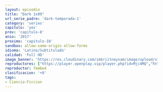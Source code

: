 ```yaml
---
layout: episodio
title: "Dark 1x09"
url_serie_padre: 'dark-temporada-1'
category: 'series'
capitulo: 'yes'
prev: 'capitulo-8'
anio: '2017'
proximo: 'capitulo-10'
sandbox: allow-same-origin allow-forms
idioma: 'Latino/Subtitulado'
calidad: 'Full HD'
image_banner: 'https://res.cloudinary.com/imbriitneysam/image/upload/v1547164649/dark-banner-min.jpg'
reproductores: ["https://player.openplay.vip/player.php?id=Mjc4MQ","https://api.cuevana3.io/rr/gd.php?h=ek5lbm9xYWNrS0xJMVp5b21KREk0dFBLbjVkaHhkRGdrOG1jbnBpUnhhS1YycXFLZkt1cXpMaVFaYVpud1pQbTFhYWRwbVRYbzl1eXJJR3BwWlNUcTlPU3FadVkyUT09"]
reproductor: fembed
clasificacion: '+8'
tags:
- Ciencia-Ficcion
---
```












